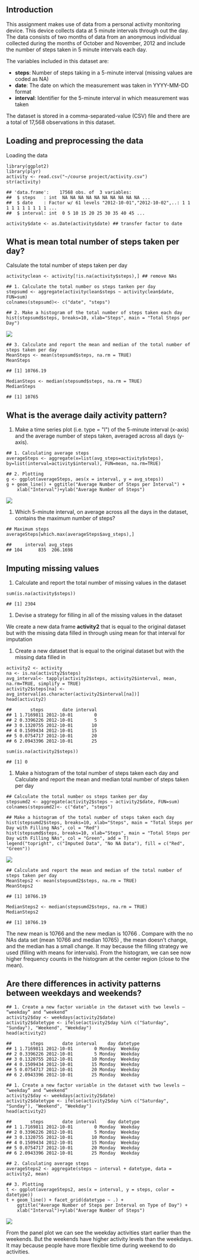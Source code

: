 Introduction
------------

This assignment makes use of data from a personal activity monitoring
device. This device collects data at 5 minute intervals through out the
day. The data consists of two months of data from an anonymous
individual collected during the months of October and November, 2012 and
include the number of steps taken in 5 minute intervals each day.

The variables included in this dataset are:

-   **steps**: Number of steps taking in a 5-minute interval (missing
    values are coded as NA)
-   **date**: The date on which the measurement was taken in YYYY-MM-DD
    format
-   **interval**: Identifier for the 5-minute interval in which
    measurement was taken

The dataset is stored in a comma-separated-value (CSV) file and there
are a total of 17,568 observations in this dataset.

Loading and preprocessing the data
----------------------------------

Loading the data

    library(ggplot2)
    library(plyr)
    activity <- read.csv("~/course project/activity.csv")
    str(activity)

    ## 'data.frame':    17568 obs. of  3 variables:
    ##  $ steps   : int  NA NA NA NA NA NA NA NA NA NA ...
    ##  $ date    : Factor w/ 61 levels "2012-10-01","2012-10-02",..: 1 1 1 1 1 1 1 1 1 1 ...
    ##  $ interval: int  0 5 10 15 20 25 30 35 40 45 ...

    activity$date <- as.Date(activity$date) ## transfer factor to date

What is mean total number of steps taken per day?
-------------------------------------------------

Calsulate the total number of steps taken per day

    activityclean <- activity[!is.na(activity$steps),] ## remove NAs

    ## 1. Calculate the total number os steps tanken per day
    stepsumd <- aggregate(activityclean$steps ~ activityclean$date, FUN=sum)
    colnames(stepsumd)<- c("date", "steps")

    ## 2. Make a histogram of the total number of steps taken each day
    hist(stepsumd$steps, breaks=10, xlab="Steps", main = "Total Steps per Day")

![](PA1_template_files/figure-markdown_strict/unnamed-chunk-4-1.png)

    ## 3. Calculate and report the mean and median of the total number of steps taken per day
    MeanSteps <- mean(stepsumd$steps, na.rm = TRUE)
    MeanSteps

    ## [1] 10766.19

    MedianSteps <- median(stepsumd$steps, na.rm = TRUE)
    MedianSteps

    ## [1] 10765

What is the average daily activity pattern?
-------------------------------------------

1.  Make a time series plot (i.e. type = "l") of the 5-minute
    interval (x-axis) and the average number of steps taken, averaged
    across all days (y-axis).

<!-- -->

    ## 1. Calculating average steps
    averageSteps <- aggregate(x=list(avg_steps=activity$steps), by=list(interval=activity$interval), FUN=mean, na.rm=TRUE)

    ## 2. Plotting
    g <- ggplot(averageSteps, aes(x = interval, y = avg_steps))
    g + geom_line() + ggtitle("Average Number of Steps per Interval") + 
        xlab("Interval")+ylab("Average Number of Steps")

![](PA1_template_files/figure-markdown_strict/unnamed-chunk-8-1.png)

1.  Which 5-minute interval, on average across all the days in the
    dataset, contains the maximum number of steps?

<!-- -->

    ## Maximum steps 
    averageSteps[which.max(averageSteps$avg_steps),]

    ##     interval avg_steps
    ## 104      835  206.1698

Imputing missing values
-----------------------

1.  Calculate and report the total number of missing values in the
    dataset

<!-- -->

    sum(is.na(activity$steps))

    ## [1] 2304

1.  Devise a strategy for filling in all of the missing values in the
    dataset

We create a new data frame **activity2** that is equal to the original
dataset but with the missing data filled in through using mean for that
interval for imputation

1.  Create a new dataset that is equal to the original dataset but with
    the missing data filled in

<!-- -->

    activity2 <- activity
    na <- is.na(activity2$steps)
    avg_interval<- tapply(activity2$steps, activity2$interval, mean, na.rm=TRUE, simplify = TRUE)
    activity2$steps[na] <- avg_interval[as.character(activity2$interval[na])]
    head(activity2)

    ##       steps       date interval
    ## 1 1.7169811 2012-10-01        0
    ## 2 0.3396226 2012-10-01        5
    ## 3 0.1320755 2012-10-01       10
    ## 4 0.1509434 2012-10-01       15
    ## 5 0.0754717 2012-10-01       20
    ## 6 2.0943396 2012-10-01       25

    sum(is.na(activity2$steps))

    ## [1] 0

1.  Make a histogram of the total number of steps taken each day and
    Calculate and report the mean and median total number of steps taken
    per day

<!-- -->

    ## Calculate the total number os steps tanken per day
    stepsumd2 <- aggregate(activity2$steps ~ activity2$date, FUN=sum)
    colnames(stepsumd2)<- c("date", "steps")

    ## Make a histogram of the total number of steps taken each day
    hist(stepsumd2$steps, breaks=10, xlab="Steps", main = "Total Steps per Day with Filling NAs", col = "Red")
    hist(stepsumd$steps, breaks=10, xlab="Steps", main = "Total Steps per Day with Filling NAs", col = "Green", add = T)
    legend("topright", c("Imputed Data", "No NA Data"), fill = c("Red", "Green"))

![](PA1_template_files/figure-markdown_strict/unnamed-chunk-14-1.png)

    ## Calculate and report the mean and median of the total number of steps taken per day
    MeanSteps2 <- mean(stepsumd2$steps, na.rm = TRUE)
    MeanSteps2

    ## [1] 10766.19

    MedianSteps2 <- median(stepsumd2$steps, na.rm = TRUE)
    MedianSteps2

    ## [1] 10766.19

The new mean is 10766 and the new median is 10766 . Compare with the no
NAs data set (mean 10766 and median 10765) , the mean doesn't change,
and the median has a small change. It may because the filling strategy
we used (filling with means for intervals). From the histogram, we can
see now higher frequency counts in the histogram at the center region
(close to the mean).

Are there differences in activity patterns between weekdays and weekends?
-------------------------------------------------------------------------

    ## 1. Create a new factor variable in the dataset with two levels – “weekday” and “weekend”
    activity2$day <- weekdays(activity2$date)
    activity2$datetype <- ifelse(activity2$day %in% c("Saturday", "Sunday"), "Weekend", "Weekday")
    head(activity2)

    ##       steps       date interval    day datetype
    ## 1 1.7169811 2012-10-01        0 Monday  Weekday
    ## 2 0.3396226 2012-10-01        5 Monday  Weekday
    ## 3 0.1320755 2012-10-01       10 Monday  Weekday
    ## 4 0.1509434 2012-10-01       15 Monday  Weekday
    ## 5 0.0754717 2012-10-01       20 Monday  Weekday
    ## 6 2.0943396 2012-10-01       25 Monday  Weekday

    ## 1. Create a new factor variable in the dataset with two levels – “weekday” and “weekend”
    activity2$day <- weekdays(activity2$date)
    activity2$datetype <- ifelse(activity2$day %in% c("Saturday", "Sunday"), "Weekend", "Weekday")
    head(activity2)

    ##       steps       date interval    day datetype
    ## 1 1.7169811 2012-10-01        0 Monday  Weekday
    ## 2 0.3396226 2012-10-01        5 Monday  Weekday
    ## 3 0.1320755 2012-10-01       10 Monday  Weekday
    ## 4 0.1509434 2012-10-01       15 Monday  Weekday
    ## 5 0.0754717 2012-10-01       20 Monday  Weekday
    ## 6 2.0943396 2012-10-01       25 Monday  Weekday

    ## 2. Calculating average steps
    averageSteps2 <- aggregate(steps ~ interval + datetype, data = activity2, mean)

    ## 3. Plotting
    t <- ggplot(averageSteps2, aes(x = interval, y = steps, color = datetype))
    t + geom_line() + facet_grid(datetype ~ .) +
        ggtitle("Average Number of Steps per Interval on Type of Day") + 
        xlab("Interval")+ylab("Average Number of Steps")

![](PA1_template_files/figure-markdown_strict/unnamed-chunk-20-1.png)

From the panel plot we can see the weekday activities start earlier than
the weekends. But the weekends have higher activity levels than the
weekdays. It may because people have more flexible time during weekend
to do activities.
